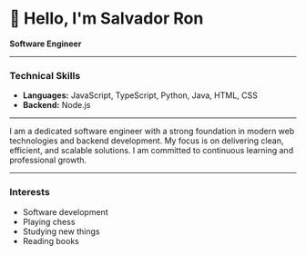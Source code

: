 # 👋 Hello, I'm Salvador Ron

**Software Engineer**

---

### Technical Skills

- **Languages:** JavaScript, TypeScript, Python, Java, HTML, CSS
- **Backend:** Node.js

---

I am a dedicated software engineer with a strong foundation in modern web technologies and backend development. My focus is on delivering clean, efficient, and scalable solutions. I am committed to continuous learning and professional growth.

---

### Interests

- Software development
- Playing chess
- Studying new things
- Reading books

<!--
For more information, please explore my repositories below.
-->
